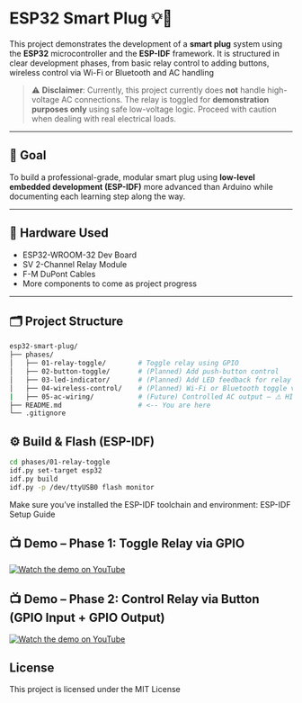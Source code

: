 # ESP32 Smart Plug 💡🔌

This project demonstrates the development of a **smart plug** system using the **ESP32** microcontroller and the **ESP-IDF** framework. It is structured in clear development phases, from basic relay control to adding buttons, wireless control via Wi-Fi or Bluetooth and AC handling

> ⚠️ **Disclaimer**: Currently, this project currently does **not** handle high-voltage AC connections. The relay is toggled for **demonstration purposes only** using safe low-voltage logic. Proceed with caution when dealing with real electrical loads.

---

## 🚀 Goal

To build a professional-grade, modular smart plug using **low-level embedded development (ESP-IDF)** more advanced than Arduino while documenting each learning step along the way.

---

## 🧱 Hardware Used

- ESP32-WROOM-32 Dev Board
- SV 2-Channel Relay Module
- F-M DuPont Cables
- More components to come as project progress

---

## 🗂 Project Structure

```bash
esp32-smart-plug/
├── phases/
│   ├── 01-relay-toggle/        # Toggle relay using GPIO
│   ├── 02-button-toggle/       # (Planned) Add push-button control
│   ├── 03-led-indicator/       # (Planned) Add LED feedback for relay state
│   ├── 04-wireless-control/    # (Planned) Wi-Fi or Bluetooth toggle via app/web   
|   ├── 05-ac-wiring/           # (Future) Controlled AC output — ⚠️ HIGH VOLTAGE
├── README.md                   # <-- You are here
└── .gitignore
```
## ⚙️ Build & Flash (ESP-IDF)

```bash
cd phases/01-relay-toggle
idf.py set-target esp32
idf.py build
idf.py -p /dev/ttyUSB0 flash monitor
```
Make sure you’ve installed the ESP-IDF toolchain and environment:
ESP-IDF Setup Guide

## 📺 Demo – Phase 1: Toggle Relay via GPIO

[![Watch the demo on YouTube](https://img.youtube.com/vi/0ckJTFtfJxI/0.jpg)](https://www.youtube.com/watch?v=0ckJTFtfJxI)

## 📺 Demo – Phase 2: Control Relay via Button (GPIO Input + GPIO Output)

[![Watch the demo on YouTube](https://i.ytimg.com/vi/V0q86zt8WE8/oar2.jpg?sqp=-oaymwEoCJUDENAFSFqQAgHyq4qpAxcIARUAAIhC2AEB4gEKCBgQAhgGOAFAAQ==&rs=AOn4CLBtIrccLvqiRthBVTyTCH-WMeqngQ)](https://youtu.be/V0q86zt8WE8?list=PLM2vOwekYYA9Dzuonxj3bN23sQMp2RJj7)

## License

This project is licensed under the MIT License 